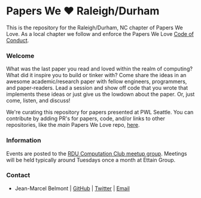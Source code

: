 # Papers We ❤️  Raleigh/Durham

This is the repository for the Raleigh/Durham, NC chapter of Papers We Love. As a local chapter we follow and enforce
the Papers We Love [Code of Conduct](https://github.com/papers-we-love/raleigh-durham/blob/master/code-of-conduct.md).

### Welcome

What was the last paper you read and loved within the realm of computing? What did it inspire you to build or tinker with?
Come share the ideas in an awesome academic/research paper with fellow engineers, programmers, and paper-readers. Lead a
session and show off code that you wrote that implements these ideas or just give us the lowdown about the paper. Or,
just come, listen, and discuss!

We're curating this repository for papers presented at PWL Seattle. You can contribute by adding PR's for papers, code,
and/or links to other repositories, like the _main_ Papers We Love repo, [here](https://github.com/papers-we-love/papers-we-love).

### Information

Events are posted to the [RDU Computation Club meetup group](https://www.meetup.com/RDU-Computation-Club/).
Meetings will be held typically around Tuesdays once a month at Ettain Group.

### Contact

- Jean-Marcel Belmont | [GitHub](https://github.com/jbelmont) | [Twitter](https://twitter.com/jbelmont80) | [Email](mailto:marcelbelmont@gmail.com)
